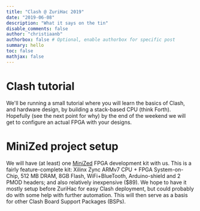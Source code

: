 ```yaml
---
title: "Clash @ ZuriHac 2019"
date: "2019-06-08"
description: "What it says on the tin"
disable_comments: false
author: "christiaanb"
authorbox: false # Optional, enable authorbox for specific post
summary: hello
toc: false
mathjax: false
---
```


# Clash tutorial
We'll be running a small tutorial where you will learn the basics of Clash, and hardware design, by building a stack-based CPU (think Forth).
Hopefully (see the next point for why) by the end of the weekend we will get to configure an actual FPGA with your designs.

# MiniZed project setup
We will have (at least) one [MiniZed](http://zedboard.org/product/minized) FPGA development kit with us.
This is a fairly feature-complete kit: Xilinx Zync ARMv7 CPU + FPGA System-on-Chip, 512 MB DRAM, 8GB Flash, WiFi+BlueTooth, Arduino-shield and 2 PMOD headers; and also relatively inexpensive ($89).
We hope to have it mostly setup before ZuriHac for easy Clash deployment, but could probably do with some help with further automation.
This will then serve as a basis for other Clash Board Support Packages (BSPs).
